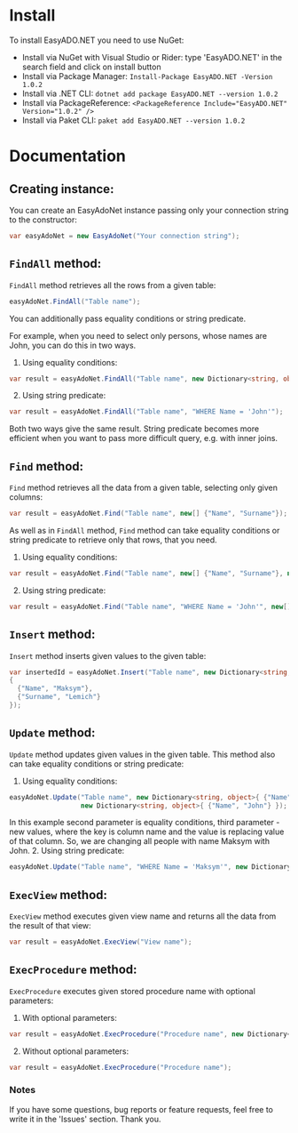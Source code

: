 # Install
To install EasyADO.NET you need to use NuGet:
* Install via NuGet with Visual Studio or Rider: type 'EasyADO.NET' in the search field and click on install button
* Install via Package Manager: `Install-Package EasyADO.NET -Version 1.0.2`
* Install via .NET CLI: `dotnet add package EasyADO.NET --version 1.0.2`
* Install via PackageReference: `<PackageReference Include="EasyADO.NET" Version="1.0.2" />`
* Install via Paket CLI: `paket add EasyADO.NET --version 1.0.2`

# Documentation
## Creating instance:
You can create an EasyAdoNet instance passing only your connection string to the constructor:
```C#
var easyAdoNet = new EasyAdoNet("Your connection string");
```
## `FindAll` method:
`FindAll` method retrieves all the rows from a given table:
```C#
easyAdoNet.FindAll("Table name");
```

You can additionally pass equality conditions or string predicate.

For example, when you need to select only persons, whose names are John, you can do this in two ways.
1. Using equality conditions:
```C#
var result = easyAdoNet.FindAll("Table name", new Dictionary<string, object>{ {"Name", "John"} });
```
2. Using string predicate:
```C#
var result = easyAdoNet.FindAll("Table name", "WHERE Name = 'John'");
```
Both two ways give the same result. String predicate becomes more efficient when you want to pass more difficult query, e.g.
with inner joins.

## `Find` method:
`Find` method retrieves all the data from a given table, selecting only given columns:
```C#
var result = easyAdoNet.Find("Table name", new[] {"Name", "Surname"});
```

As well as in `FindAll` method, `Find` method can take equality conditions or string predicate to retrieve only that rows, that
you need.
1. Using equality conditions:
```C#
var result = easyAdoNet.Find("Table name", new[] {"Name", "Surname"}, new Dictionary<string, object>{ {"Name", "John"} });
```
2. Using string predicate:
```C#
var result = easyAdoNet.Find("Table name", "WHERE Name = 'John'", new[] {"Name", "Surname"});
```

## `Insert` method:
`Insert` method inserts given values to the given table:
```C#
var insertedId = easyAdoNet.Insert("Table name", new Dictionary<string, object>
{ 
  {"Name", "Maksym"},
  {"Surname", "Lemich"}
});
```

## `Update` method:
`Update` method updates given values in the given table. This method also can take equality conditions or string predicate:
1. Using equality conditions:
```C#
easyAdoNet.Update("Table name", new Dictionary<string, object>{ {"Name", "Maksym"} }, 
                  new Dictionary<string, object>{ {"Name", "John"} });
```
In this example second parameter is equality conditions, third parameter - new values, where the key is column name and the 
value is replacing value of that column. So, we are changing all people with name Maksym with John.
2. Using string predicate:
```C#
easyAdoNet.Update("Table name", "WHERE Name = 'Maksym'", new Dictionary<string, object>{ {"Name", "John"} });
```

## `ExecView` method:
`ExecView` method executes given view name and returns all the data from the result of that view:
```C#
var result = easyAdoNet.ExecView("View name");
```

## `ExecProcedure` method:
`ExecProcedure` executes given stored procedure name with optional parameters:
1. With optional parameters:
```C#
var result = easyAdoNet.ExecProcedure("Procedure name", new Dictionary<string, object>{ {"Name", "Maksym"} });
```
2. Without optional parameters:
```C#
var result = easyAdoNet.ExecProcedure("Procedure name");
```

### Notes
If you have some questions, bug reports or feature requests, feel free to write it in the 'Issues' section.
Thank you.
